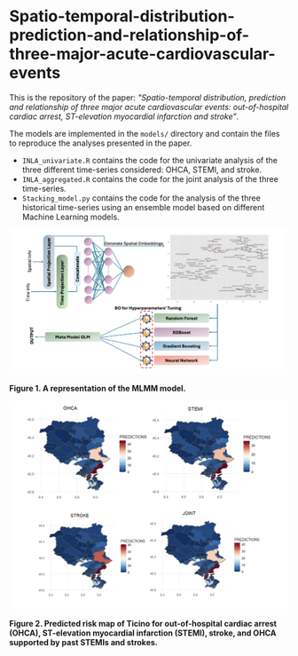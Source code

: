 # Spatio-temporal-distribution-prediction-and-relationship-of-three-major-acute-cardiovascular-events

This is the repository of the paper: *"Spatio-temporal distribution, prediction and relationship of three major acute cardiovascular events: out-of-hospital cardiac arrest, ST-elevation myocardial infarction and stroke"*.

The models are implemented in the `models/` directory and contain the files to reproduce the analyses presented in the paper.

- `INLA_univariate.R` contains the code for the univariate analysis of the three different time-series considered: OHCA, STEMI, and stroke.
- `INLA_aggregated.R` contains the code for the joint analysis of the three time-series.
- `Stacking_model.py` contains the code for the analysis of the three historical time-series using an ensemble model based on different Machine Learning models.

<img src="https://github.com/Fede-stack/Spatio-temporal-distribution-prediction-and-relationship-of-three-major-acute-cardiovascular-events/blob/main/images/MLMM.png" alt="" width="500">

**Figure 1. A representation of the MLMM model.**

<img src="https://github.com/Fede-stack/Spatio-temporal-distribution-prediction-and-relationship-of-three-major-acute-cardiovascular-events/blob/main/images/maps.png" alt="" width="600">

**Figure 2. Predicted risk map of Ticino for out-of-hospital cardiac arrest (OHCA), ST-elevation myocardial infarction (STEMI), stroke, and OHCA supported by past STEMIs and strokes.**
